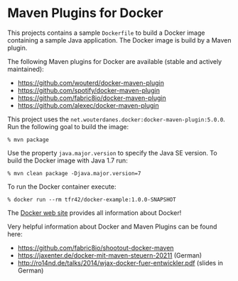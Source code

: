 # Maven Plugins for Docker

This projects contains a sample ```Dockerfile``` to build a Docker image containing a sample Java application.
The Docker image is build by a Maven plugin.

The following Maven plugins for Docker are available (stable and actively maintained):
 * https://github.com/wouterd/docker-maven-plugin 
 * https://github.com/spotify/docker-maven-plugin
 * https://github.com/fabric8io/docker-maven-plugin
 * https://github.com/alexec/docker-maven-plugin 

This project uses the ```net.wouterdanes.docker:docker-maven-plugin:5.0.0```. Run the following goal to build the image:

    % mvn package
    
Use the property ```java.major.version``` to specify the Java SE version. To build the Docker image with Java 1.7 run:
    
    % mvn clean package -Djava.major.version=7

To run the Docker container execute:
    
    % docker run --rm tfr42/docker-example:1.0.0-SNAPSHOT 

The [Docker web site](https://www.docker.com/) provides all information 
about Docker! 

Very helpful information about Docker and Maven Plugins can be found here:
 * https://github.com/fabric8io/shootout-docker-maven
 * https://jaxenter.de/docker-mit-maven-steuern-20211 (German)
 * http://ro14nd.de/talks/2014/wjax-docker-fuer-entwickler.pdf (slides in German)
